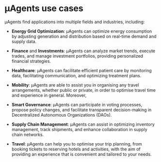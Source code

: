 # μAgents use cases

μAgents find applications into multiple fields and industries, including:

- **Energy Grid Optimization**: μAgents can optimize energy consumption by adjusting generation and distribution based on real-time demand and supply data.

- **Finance** and **Investments**: μAgents can analyze market trends, execute trades, and manage investment portfolios, providing personalized financial strategies.

- **Healthcare**: μAgents can facilitate efficient patient care by monitoring data, facilitating communication, and optimizing treatment plans.

- **Mobility**: μAgents are able to assist you in organising any travel arrangements, whether public or private, in order to optimise travel time and experience in general. Moreover, 

- **Smart Governance**: μAgents can participate in voting processes, propose policy changes, and facilitate transparent decision-making in Decentralized Autonomous Organizations (DAOs).

- **Supply Chain Management**: μAgents can assist in optimizing inventory management, track shipments, and enhance collaboration in supply chain networks.

- **Travel**: μAgents can help you to optimise your trip planning, from booking tickets to reserving hotels and activities, with the aim of providing an experience that is convenient and tailored to your needs.
